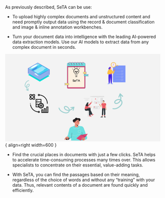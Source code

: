 As previously described, SeTA can be use:



- To upload highly complex documents and unstructured content and need promptly output data using the record & document classification and image & inline annotation workbenches. 

- Turn your document data into intelligence with the leading AI-powered data extraction models. Use our AI models to extract data from any complex document in seconds. 

![Image title](../img/why-use-it.png){ align=right width=600 }

- Find the crucial places in documents with just a few clicks. SeTA helps to accelerate time-consuming processes many times over. This allows specialists to concentrate on their essential, value-adding tasks.

- With SeTA, you can find the passages based on their meaning, regardless of the choice of words and without any “training” with your data. Thus, relevant contents of a document are found quickly and efficiently.